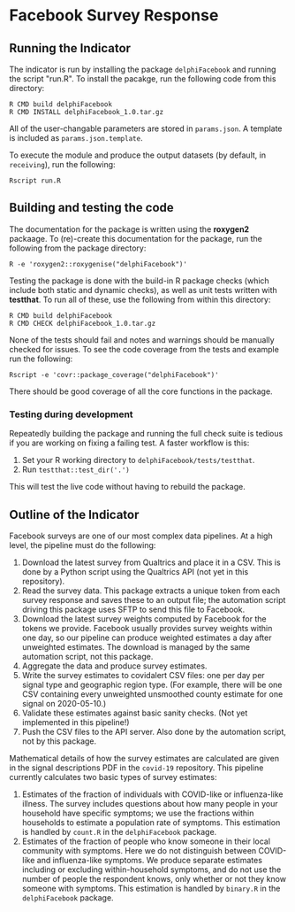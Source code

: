 # Facebook Survey Response

## Running the Indicator

The indicator is run by installing the package `delphiFacebook` and running the script
"run.R". To install the pacakge, run the following code from this directory:

```
R CMD build delphiFacebook
R CMD INSTALL delphiFacebook_1.0.tar.gz
```

All of the user-changable parameters are stored in `params.json`. A template is
included as `params.json.template`.

To execute the module and produce the output datasets (by default, in
`receiving`), run the following:

```
Rscript run.R
```

## Building and testing the code

The documentation for the package is written using the **roxygen2** packaage. To
(re)-create this documentation for the package, run the following from the package
directory:

```
R -e 'roxygen2::roxygenise("delphiFacebook")'
```

Testing the package is done with the build-in R package checks (which include both
static and dynamic checks), as well as unit tests written with **testthat**. To run all
of these, use the following from within this directory:

```
R CMD build delphiFacebook
R CMD CHECK delphiFacebook_1.0.tar.gz
```

None of the tests should fail and notes and warnings should be manually checked for issues.
To see the code coverage from the tests and example run the following:

```
Rscript -e 'covr::package_coverage("delphiFacebook")'
```

There should be good coverage of all the core functions in the package.

### Testing during development

Repeatedly building the package and running the full check suite is tedious if
you are working on fixing a failing test. A faster workflow is this:

1. Set your R working directory to `delphiFacebook/tests/testthat`.
2. Run `testthat::test_dir('.')`

This will test the live code without having to rebuild the package.

## Outline of the Indicator

Facebook surveys are one of our most complex data pipelines. At a high level,
the pipeline must do the following:

1. Download the latest survey from Qualtrics and place it in a CSV. This is done
   by a Python script using the Qualtrics API (not yet in this repository).
2. Read the survey data. This package extracts a unique token from each survey
   response and saves these to an output file; the automation script driving
   this package uses SFTP to send this file to Facebook.
3. Download the latest survey weights computed by Facebook for the tokens we
   provide. Facebook usually provides survey weights within one day, so our
   pipeline can produce weighted estimates a day after unweighted estimates. The
   download is managed by the same automation script, not this package.
4. Aggregate the data and produce survey estimates.
5. Write the survey estimates to covidalert CSV files: one per day per signal
   type and geographic region type. (For example, there will be one CSV
   containing every unweighted unsmoothed county estimate for one signal on
   2020-05-10.)
6. Validate these estimates against basic sanity checks. (Not yet implemented in
   this pipeline!)
7. Push the CSV files to the API server. Also done by the automation script, not
   by this package.


Mathematical details of how the survey estimates are calculated are given in the
signal descriptions PDF in the `covid-19` repository. This pipeline currently
calculates two basic types of survey estimates:

1. Estimates of the fraction of individuals with COVID-like or influenza-like
   illness. The survey includes questions about how many people in your
   household have specific symptoms; we use the fractions within households to
   estimate a population rate of symptoms. This estimation is handled by
   `count.R` in the `delphiFacebook` package.
2. Estimates of the fraction of people who know someone in their local community
   with symptoms. Here we do not distinguish between COVID-like and
   influenza-like symptoms. We produce separate estimates including or excluding
   within-household symptoms, and do not use the number of people the respondent
   knows, only whether or not they know someone with symptoms. This estimation
   is handled by `binary.R` in the `delphiFacebook` package.
